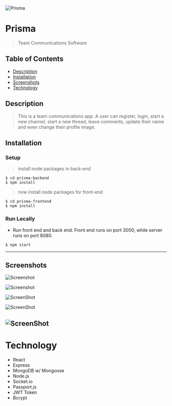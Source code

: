 <img src="D:/assets/logo.png" title="Prisma" alt="Prisma">

# Prisma

> Team Communications Software

## Table of Contents

- [Description](#description)
- [Installation](#installation)
- [Screenshots](#screenshots)
- [Technology](#technology)


## Description

> This is a team communications app.  A user can register, login, start a new channel, start a new thread, leave comments, update their name and even change their profile image.


## Installation


### Setup

> install node packages in back-end

```shell
$ cd prisma-backend 
$ npm install
```

>now install node packages for front-end

```shell
$ cd prisma-frontend
$ npm install
```

### Run Locally

- Run front end and back end. Front end runs on port 3000, while server runs on port 8080.

```shell
$ npm start
```

---


## Screenshots

![Screenshot](D:/assets/5.png)

![Screenshot](D:/assets/2.png)

![ScreenShot](D:/assets/3.png)

![ScreenShot](D:/assets/1.png)

![ScreenShot](D:/assets/4.png)
---

# Technology

 - React
 - Express
 - MongoDB w/ Mongoose
 - Node.js
 - Socket.io
 - Passport.js
 - JWT Token
 - Bcrypt

